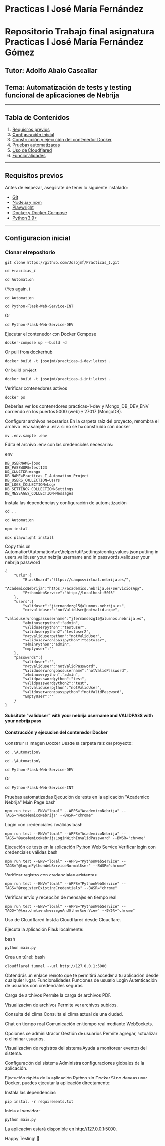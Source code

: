 <h1> Practicas I José María Fernández </h1>

# Repositorio Trabajo final asignatura Practicas I José María Fernández Gómez

## Tutor: Adolfo Abalo Cascallar

## Tema: Automatización de tests y testing funcional de aplicaciones de Nebrija

---

## Tabla de Contenidos

1. [Requisitos previos](#requisitos-previos)
2. [Configuración inicial](#configuración-inicial)
3. [Construcción y ejecución del contenedor Docker](#construcción-y-ejecución-del-contenedor-docker)
4. [Pruebas automatizadas](#pruebas-automatizadas)
5. [Uso de Cloudflared](#uso-de-cloudflared)
6. [Funcionalidades](#funcionalidades)

---

## Requisitos previos

Antes de empezar, asegúrate de tener lo siguiente instalado:

- [Git](https://git-scm.com/)
- [Node.js y npm](https://nodejs.org/)
- [Playwright](https://playwright.dev/)
- [Docker y Docker Compose](https://www.docker.com/)
- [Python 3.9+](https://www.python.org/)

---

## Configuración inicial

### Clonar el repositorio

```
git clone https://github.com/Josojmf/Practicas_I.git
```
```
cd Practicas_I
```

``` 
cd Automation
```
(Yes again..)
``` 
cd Automation
```

``` 
cd Python-Flask-Web-Service-INT
```
Or
``` 
cd Python-Flask-Web-Service-DEV
```

Ejecutar el contenedor con Docker Compose
```
docker-compose up --build -d
```
Or pull from dockerhub
```
docker build -t josojmf/practicas-i-dev:latest .
```
Or build project
```
docker build -t josojmf/practicas-i-int:latest .
```

Verificar contenedores activos
```
docker ps
```
Deberías ver los contenedores practicas-1-dev y Mongo_DB_DEV_ENV corriendo en los puertos 5000 (web) y 27017 (MongoDB).



Configurar archivos necesarios
En la carpeta raíz del proyecto, renombra el archivo .env.sample a .env. si no se ha construido con docker

```
mv .env.sample .env
```
Edita el archivo .env con las credenciales necesarias:

env
```
DB_USERNAME=joso
DB_PASSWORD=test123
DB_CLUSTER=mongo
DB_NAME=Practicas_I_Automation_Project
DB_USERS_COLLECTION=Users
DB_LOGS_COLLECTION=Logs
DB_SETTINGS_COLLECTION=Settings
DB_MESSAGES_COLLECTION=Messages
```
Instala las dependencias y configuración de automatización
```
cd ..
```
```
cd Automation
```
```
npm install
```
```
npx playwright install
```
Copy this on Automation\Automation\src\helper\util\settings\config.values.json putting in users.validuser your nebrija username and in passwords.validuser your nebrija password

```
{
    "urls":{
        "BlackBoard":"https://campusvirtual.nebrija.es/",
        "AcademicoNebrija":"https://academico.nebrija.es/ServiciosApp",
        "PythonWebService":"http://localhost:5005"
    },
    "users":{
        "validuser":"jfernandezg15@alumnos.nebrija.es",
        "notvaliduser":"notValidUser@notvalid.nope",
        "validuserwrongpassusername":"jfernandezg15@alumnos.nebrija.es",
        "adminuserpython":"admin",
        "validuserpython":"testuser",
        "validuserpython2":"testuser2",
        "notvaliduserpython":"notValidUser",
        "validuserwrongpasspython":"testuser",
        "adminPython":"admin",
        "emptyuser":""
    },
    "passwords":{
        "validuser":"",
        "notvaliduser":"notValidPassword",
        "Validuserwrongpassusername":"notValidPassword",
        "adminuserpython":"admin",
        "validpasswordpython":"test",
        "validpasswordpython2":"test",
        "notvaliduserpython":"notValidUser",
        "validuserwrongpasspython":"notValidPassword",
        "EmptyUser":""
    }
}

```
#### Subsitute "validuser" with your nebrija username and VALIDPASS with your nebrija pass

#### Construcción y ejecución del contenedor Docker
Construir la imagen Docker
Desde la carpeta raíz del proyecto:

```
cd .\Automation\
```
```
cd .\Automation\
```
```
cd Python-Flask-Web-Service-DEV
```
Or
```
cd Python-Flask-Web-Service-INT
```



Pruebas automatizadas
Ejecución de tests en la aplicación "Academico Nebrija"
Main Page
bash
```
npm run test --ENV="local" --APPS="AcademicoNebrija" --TAGS="@academicoNebrija" --BWSR="chrome"
```
Login con credenciales inválidas
bash
```
npm run test --ENV="local" --APPS="AcademicoNebrija" --TAGS="@academicoNebrijaLoginWithInvalidPassword" --BWSR="chrome"
```
Ejecución de tests en la aplicación Python Web Service
Verificar login con credenciales válidas
bash
```
npm run test --ENV="local" --APPS="PythonWebService" --TAGS="@loginPythonWebServiceNormalUser" --BWSR="chrome"
```
Verificar registro con credenciales existentes
```
npm run test --ENV="local" --APPS="PythonWebService" --TAGS="@registerExistingCredentials" --BWSR="chrome"
```
Verificar envío y recepción de mensajes en tiempo real
```
npm run test --ENV="local" --APPS="PythonWebService" --TAGS="@testchatsendmessageAndOtherUserView" --BWSR="chrome"
```
Uso de Cloudflared
Instala Cloudflared desde Cloudflare.

Ejecuta la aplicación Flask localmente:

bash
```
python main.py
```
Crea un túnel:
bash
```
cloudflared tunnel --url http://127.0.0.1:5000
```
Obtendrás un enlace remoto que te permitirá acceder a tu aplicación desde cualquier lugar.
Funcionalidades
Funciones de usuario
Login
Autenticación de usuarios con credenciales seguras.

Carga de archivos
Permite la carga de archivos PDF.

Visualización de archivos
Permite ver archivos subidos.

Consulta del clima
Consulta el clima actual de una ciudad.

Chat en tiempo real
Comunicación en tiempo real mediante WebSockets.

Opciones de administrador
Gestión de usuarios
Permite agregar, actualizar o eliminar usuarios.

Visualización de registros del sistema
Ayuda a monitorear eventos del sistema.

Configuración del sistema
Administra configuraciones globales de la aplicación.

Ejecución rápida de la aplicación Python sin Docker
Si no deseas usar Docker, puedes ejecutar la aplicación directamente:

Instala las dependencias:
```
pip install -r requirements.txt
```
Inicia el servidor:
```
python main.py
```
La aplicación estará disponible en http://127.0.0.1:5000.

Happy Testing! 🚀
